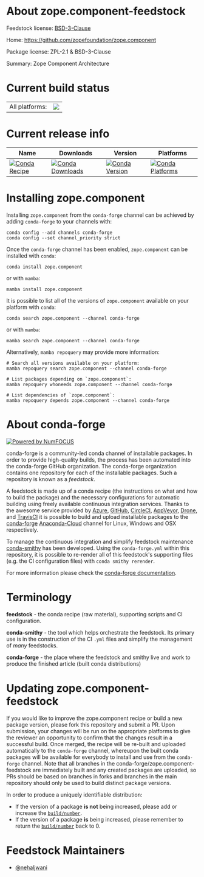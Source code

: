 About zope.component-feedstock
==============================

Feedstock license: [BSD-3-Clause](https://github.com/conda-forge/zope.component-feedstock/blob/main/LICENSE.txt)

Home: https://github.com/zopefoundation/zope.component

Package license: ZPL-2.1 & BSD-3-Clause

Summary: Zope Component Architecture

Current build status
====================


<table><tr><td>All platforms:</td>
    <td>
      <a href="https://dev.azure.com/conda-forge/feedstock-builds/_build/latest?definitionId=12741&branchName=main">
        <img src="https://dev.azure.com/conda-forge/feedstock-builds/_apis/build/status/zope.component-feedstock?branchName=main">
      </a>
    </td>
  </tr>
</table>

Current release info
====================

| Name | Downloads | Version | Platforms |
| --- | --- | --- | --- |
| [![Conda Recipe](https://img.shields.io/badge/recipe-zope.component-green.svg)](https://anaconda.org/conda-forge/zope.component) | [![Conda Downloads](https://img.shields.io/conda/dn/conda-forge/zope.component.svg)](https://anaconda.org/conda-forge/zope.component) | [![Conda Version](https://img.shields.io/conda/vn/conda-forge/zope.component.svg)](https://anaconda.org/conda-forge/zope.component) | [![Conda Platforms](https://img.shields.io/conda/pn/conda-forge/zope.component.svg)](https://anaconda.org/conda-forge/zope.component) |

Installing zope.component
=========================

Installing `zope.component` from the `conda-forge` channel can be achieved by adding `conda-forge` to your channels with:

```
conda config --add channels conda-forge
conda config --set channel_priority strict
```

Once the `conda-forge` channel has been enabled, `zope.component` can be installed with `conda`:

```
conda install zope.component
```

or with `mamba`:

```
mamba install zope.component
```

It is possible to list all of the versions of `zope.component` available on your platform with `conda`:

```
conda search zope.component --channel conda-forge
```

or with `mamba`:

```
mamba search zope.component --channel conda-forge
```

Alternatively, `mamba repoquery` may provide more information:

```
# Search all versions available on your platform:
mamba repoquery search zope.component --channel conda-forge

# List packages depending on `zope.component`:
mamba repoquery whoneeds zope.component --channel conda-forge

# List dependencies of `zope.component`:
mamba repoquery depends zope.component --channel conda-forge
```


About conda-forge
=================

[![Powered by
NumFOCUS](https://img.shields.io/badge/powered%20by-NumFOCUS-orange.svg?style=flat&colorA=E1523D&colorB=007D8A)](https://numfocus.org)

conda-forge is a community-led conda channel of installable packages.
In order to provide high-quality builds, the process has been automated into the
conda-forge GitHub organization. The conda-forge organization contains one repository
for each of the installable packages. Such a repository is known as a *feedstock*.

A feedstock is made up of a conda recipe (the instructions on what and how to build
the package) and the necessary configurations for automatic building using freely
available continuous integration services. Thanks to the awesome service provided by
[Azure](https://azure.microsoft.com/en-us/services/devops/), [GitHub](https://github.com/),
[CircleCI](https://circleci.com/), [AppVeyor](https://www.appveyor.com/),
[Drone](https://cloud.drone.io/welcome), and [TravisCI](https://travis-ci.com/)
it is possible to build and upload installable packages to the
[conda-forge](https://anaconda.org/conda-forge) [Anaconda-Cloud](https://anaconda.org/)
channel for Linux, Windows and OSX respectively.

To manage the continuous integration and simplify feedstock maintenance
[conda-smithy](https://github.com/conda-forge/conda-smithy) has been developed.
Using the ``conda-forge.yml`` within this repository, it is possible to re-render all of
this feedstock's supporting files (e.g. the CI configuration files) with ``conda smithy rerender``.

For more information please check the [conda-forge documentation](https://conda-forge.org/docs/).

Terminology
===========

**feedstock** - the conda recipe (raw material), supporting scripts and CI configuration.

**conda-smithy** - the tool which helps orchestrate the feedstock.
                   Its primary use is in the construction of the CI ``.yml`` files
                   and simplify the management of *many* feedstocks.

**conda-forge** - the place where the feedstock and smithy live and work to
                  produce the finished article (built conda distributions)


Updating zope.component-feedstock
=================================

If you would like to improve the zope.component recipe or build a new
package version, please fork this repository and submit a PR. Upon submission,
your changes will be run on the appropriate platforms to give the reviewer an
opportunity to confirm that the changes result in a successful build. Once
merged, the recipe will be re-built and uploaded automatically to the
`conda-forge` channel, whereupon the built conda packages will be available for
everybody to install and use from the `conda-forge` channel.
Note that all branches in the conda-forge/zope.component-feedstock are
immediately built and any created packages are uploaded, so PRs should be based
on branches in forks and branches in the main repository should only be used to
build distinct package versions.

In order to produce a uniquely identifiable distribution:
 * If the version of a package **is not** being increased, please add or increase
   the [``build/number``](https://docs.conda.io/projects/conda-build/en/latest/resources/define-metadata.html#build-number-and-string).
 * If the version of a package **is** being increased, please remember to return
   the [``build/number``](https://docs.conda.io/projects/conda-build/en/latest/resources/define-metadata.html#build-number-and-string)
   back to 0.

Feedstock Maintainers
=====================

* [@nehaljwani](https://github.com/nehaljwani/)

